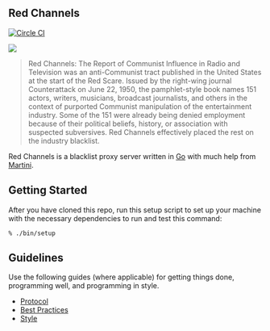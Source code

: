 Red Channels
---

[![Circle CI](https://circleci.com/gh/lunchtime-labs/redchannels.svg?style=shield&circle-token=f4a71c31976d9606177bc5ae893ed0dad6a54043)](https://circleci.com/gh/lunchtime-labs/redchannels)

![](https://upload.wikimedia.org/wikipedia/commons/8/84/RedChannelsCover.jpg)

> Red Channels: The Report of Communist Influence in Radio and Television was an anti-Communist tract published in the United States at the start of the Red Scare. Issued by the right-wing journal Counterattack on June 22, 1950, the pamphlet-style book names 151 actors, writers, musicians, broadcast journalists, and others in the context of purported Communist manipulation of the entertainment industry. Some of the 151 were already being denied employment because of their political beliefs, history, or association with suspected subversives. Red Channels effectively placed the rest on the industry blacklist.

Red Channels is a blacklist proxy server written in [Go](http://golang.org/) with much help from [Martini](https://github.com/go-martini/martini).

## Getting Started

After you have cloned this repo, run this setup script to set up your machine
with the necessary dependencies to run and test this command:

    % ./bin/setup

## Guidelines

Use the following guides (where applicable) for getting things done, programming well, and
programming in style.

* [Protocol](http://github.com/thoughtbot/guides/blob/master/protocol)
* [Best Practices](http://github.com/thoughtbot/guides/blob/master/best-practices)
* [Style](http://github.com/thoughtbot/guides/blob/master/style)
